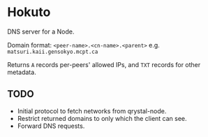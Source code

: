 # Hokuto

DNS server for a Node.

Domain format: `<peer-name>.<cn-name>.<parent>` e.g. `matsuri.kaii.gensokyo.mcpt.ca`

Returns `A` records per-peers' allowed IPs, and `TXT` records for other metadata.

## TODO

- Initial protocol to fetch networks from qrystal-node.
- Restrict returned domains to only which the client can see.
- Forward DNS requests.
